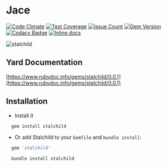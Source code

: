 Jace
====
[![Code Climate](https://codeclimate.com/github/darthjee/stalchild/badges/gpa.svg)](https://codeclimate.com/github/darthjee/stalchild)
[![Test Coverage](https://codeclimate.com/github/darthjee/stalchild/badges/coverage.svg)](https://codeclimate.com/github/darthjee/stalchild/coverage)
[![Issue Count](https://codeclimate.com/github/darthjee/stalchild/badges/issue_count.svg)](https://codeclimate.com/github/darthjee/stalchild)
[![Gem Version](https://badge.fury.io/rb/stalchild.svg)](https://badge.fury.io/rb/stalchild)
[![Codacy Badge](https://api.codacy.com/project/badge/Grade/9836de08612e46b889c7978be2b72a14)](https://www.codacy.com/manual/darthjee/stalchild?utm_source=github.com&amp;utm_medium=referral&amp;utm_content=darthjee/stalchild&amp;utm_campaign=Badge_Grade)
[![Inline docs](http://inch-ci.org/github/darthjee/stalchild.svg?branch=master)](http://inch-ci.org/github/darthjee/stalchild)

![stalchild](https://raw.githubusercontent.com/darthjee/stalchild/master/stalchild.jpg)

Yard Documentation
-------------------
[https://www.rubydoc.info/gems/stalchild/0.0.1](https://www.rubydoc.info/gems/stalchild/0.0.1)

Installation
---------------

- Install it

```ruby
  gem install stalchild
```

- Or add Stalchild to your `Gemfile` and `bundle install`:

```ruby
  gem 'stalchild'
```

```bash
  bundle install stalchild
```
